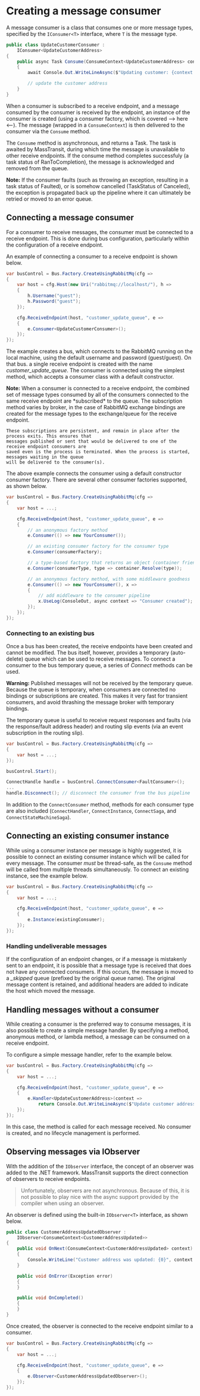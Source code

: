 # Creating a message consumer

A message consumer is a class that consumes one or more message types, specified by the
`IConsumer<T>` interface, where `T` is the message type.

```csharp
public class UpdateCustomerConsumer :
    IConsumer<UpdateCustomerAddress>
{
    public async Task Consume(ConsumeContext<UpdateCustomerAddress> context)
    {
        await Console.Out.WriteLineAsync($"Updating customer: {context.Message.CustomerId}");

        // update the customer address
    }
}
```

When a consumer is subscribed to a receive endpoint, and a message consumed by the consumer is
received by the endpoint, an instance of the consumer is created (using a consumer factory, which
is covered --> here <--). The message (wrapped in a `ConsumeContext`) is then delivered to the
consumer via the `Consume` method.

The `Consume` method is asynchronous, and returns a Task. The task is awaited by MassTransit,
during which time the message is unavailable to other receive endpoints. If the consume method
completes successfuly (a task status of RanToCompletion), the message is acknowledged and removed
from the queue.

<div class="alert alert-info">
<b>Note:</b>
    If the consumer faults (such as throwing an exception, resulting in a task status of Faulted),
    or is somehow cancelled (TaskStatus of Canceled), the exception is propagated back up the pipeline
    where it can ultimately be retried or moved to an error queue.
</div>

## Connecting a message consumer

For a consumer to receive messages, the consumer must be connected to a receive endpoint. This is done
during bus configuration, particularly within the configuration of a receive endpoint.

An example of connecting a consumer to a receive endpoint is shown below.

```csharp
var busControl = Bus.Factory.CreateUsingRabbitMq(cfg =>
{
    var host = cfg.Host(new Uri("rabbitmq://localhost/"), h =>
    {
        h.Username("guest");
        h.Password("guest");
    });

    cfg.ReceiveEndpoint(host, "customer_update_queue", e =>
    {
        e.Consumer<UpdateCustomerConsumer>();
    });
});
```

The example creates a bus, which connects to the RabbitMQ running on the local machine, using the default
username and password (guest/guest). On that bus. a single receive endpoint is created with the name
*customer_update_queue*. The consumer is connected using the simplest method, which accepts a consumer
class with a default constructor.

<div class="alert alert-info">
<b>Note:</b>
    When a consumer is connected to a receive endpoint, the combined set of message types consumed by
    all of the consumers connected to the same receive endpoint are *subscribed* to the queue. The
    subscription method varies by broker, in the case of RabbitMQ exchange bindings are created for
    the message types to the exchange/queue for the receive endpoint.

    These subscriptions are persistent, and remain in place after the process exits. This ensures that
    messages published or sent that would be delivered to one of the receive endpoint consumers are
    saved even is the process is terminated. When the process is started, messages waiting in the queue
    will be delivered to the consumer(s).
</div>

The above example connects the consumer using a default constructor consumer factory. There are several other
consumer factories supported, as shown below.

```csharp
var busControl = Bus.Factory.CreateUsingRabbitMq(cfg =>
{
    var host = ...;

    cfg.ReceiveEndpoint(host, "customer_update_queue", e =>
    {
        // an anonymous factory method
        e.Consumer(() => new YourConsumer());

        // an existing consumer factory for the consumer type
        e.Consumer(consumerFactory);

        // a type-based factory that returns an object (container friendly)
        e.Consumer(consumerType, type => container.Resolve(type));

        // an anonymous factory method, with some middleware goodness
        e.Consumer(() => new YourConsumer(), x =>
        {
            // add middleware to the consumer pipeline
            x.UseLog(ConsoleOut, async context => "Consumer created");
        });
    });
});
```

### Connecting to an existing bus

Once a bus has been created, the receive endpoints have been created and cannot be modified. The bus itself,
however, provides a temporary (auto-delete) queue which can be used to receive messages. To connect a consumer
to the bus temporary queue, a series of *Connect* methods can be used.

<div class="alert alert-warning">
<b>Warning:</b>
    Published messages will not be received by the temporary queue. Because the queue is temporary,
    when consumers are connected no bindings or subscriptions are created. This makes it very fast
    for transient consumers, and avoid thrashing the message broker with temporary bindings.
</div>

The temporary queue is useful to receive request responses and faults (via the response/fault address header)
and routing slip events (via an event subscription in the routing slip).

```csharp
var busControl = Bus.Factory.CreateUsingRabbitMq(cfg =>
{
    var host = ...;
});

busControl.Start();

ConnectHandle handle = busControl.ConnectConsumer<FaultConsumer>();
...
handle.Disconnect(); // disconnect the consumer from the bus pipeline
```

In addition to the `ConnectConsumer` method, methods for each consumer type are also included
(`ConnectHandler`, `ConnectInstance`, `ConnectSaga`, and `ConnectStateMachineSaga`).

## Connecting an existing consumer instance

While using a consumer instance per message is highly suggested, it is possible to connect an existing
consumer instance which will be called for every message. The consumer *must* be thread-safe, as the ```Consume```
method will be called from multiple threads simultaneously. To connect an existing instance, see the example below.

```csharp
var busControl = Bus.Factory.CreateUsingRabbitMq(cfg =>
{
    var host = ...;

    cfg.ReceiveEndpoint(host, "customer_update_queue", e =>
    {
        e.Instance(existingConsumer);
    });
});
```

### Handling undeliverable messages

If the configuration of an endpoint changes, or if a message is mistakenly sent to an endpoint, it is
possible that a message type is received that does not have any connected consumers. If this occurs,
the message is moved to a *_skipped* queue (prefixed by the original queue name). The original message
content is retained, and additional headers are added to indicate the host which moved the message.


## Handling messages without a consumer

While creating a consumer is the preferred way to consume messages, it is also possible to create
a simple message handler. By specifying a method, anonymous method, or lambda method, a message
can be consumed on a receive endpoint.

To configure a simple message handler, refer to the example below.

```csharp
var busControl = Bus.Factory.CreateUsingRabbitMq(cfg =>
{
    var host = ...;

    cfg.ReceiveEndpoint(host, "customer_update_queue", e =>
    {
        e.Handler<UpdateCustomerAddress>(context =>
            return Console.Out.WriteLineAsync($"Update customer address received: {context.Message.CustomerId}"));
    });
});
```

In this case, the method is called for each message received. No consumer is created, and no lifecycle
management is performed.

## Observing messages via IObserver

With the addition of the `IObserver` interface, the concept of an observer was added to the .NET framework.
MassTransit supports the direct connection of observers to receive endpoints.

>    Unfortunately, observers are not asynchronous. Because of this, it is not possible to play nice
>    with the async support provided by the compiler when using an observer.

An observer is defined using the built-in `IObserver<T>` interface, as shown below.

```csharp
public class CustomerAddressUpdatedObserver :
    IObserver<ConsumeContext<CustomerAddressUpdated>>
{
    public void OnNext(ConsumeContext<CustomerAddressUpdated> context)
    {
        Console.WriteLine("Customer address was updated: {0}", context.Message.CustomerId);
    }

    public void OnError(Exception error)
    {
    }

    public void OnCompleted()
    {
    }
}
```

Once created, the observer is connected to the receive endpoint similar to a consumer.

```csharp
var busControl = Bus.Factory.CreateUsingRabbitMq(cfg =>
{
    var host = ...;

    cfg.ReceiveEndpoint(host, "customer_update_queue", e =>
    {
        e.Observer<CustomerAddressUpdatedObserver>();
    });
});
```